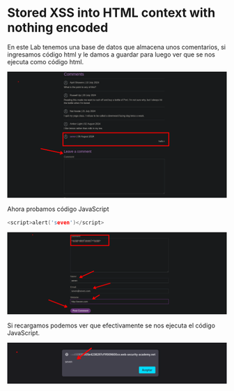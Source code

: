 # Stored XSS into HTML context with nothing encoded

En este Lab tenemos una base de datos que almacena unos comentarios, si ingresamos código html y le damos a guardar para luego ver que se nos ejecuta como código html.

![20240806113020.png](20240806113020.png)

Ahora probamos código JavaScript

```c
<script>alert('seven')</script>
```

![20240806113223.png](20240806113223.png)

Si recargamos podemos ver que efectivamente se nos ejecuta el código JavaScript.

![20240806113334.png](20240806113334.png)

